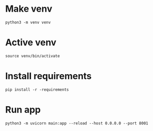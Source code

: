 # Make venv
```python3 -m venv venv```

# Active venv
```source venv/bin/activate```

# Install requirements
```pip install -r -requirements```

# Run app
```python3 -m uvicorn main:app --reload --host 0.0.0.0 --port 8001```